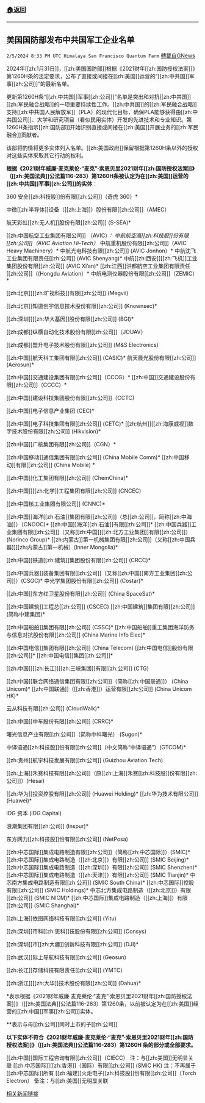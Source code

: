 ###  [:house:返回](README.md)
---


## 美国国防部发布中共国军工企业名单
`2/5/2024 8:33 PM UTC Himalaya San Francisco Quantum Farm` [轉載自GNews](https://gnews.org/articles/2283883)


2024年[[zh:1月31日]]，[[zh:美国国防部]]根据《2021财年[[zh:国防授权法案]]》第1260H条的法定要求，公布了直接或间接在[[zh:美国]]运营的“[[zh:中共国]]军事[[zh:公司]]”的最新名单。

更新第1260H条“[[zh:中共国]]军事[[zh:公司]]”名单是突出和对抗[[zh:中共国]][[zh:军民融合战略]]的一项重要持续性工作。[[zh:中共国]]的[[zh:军民融合战略]]支持[[zh:中共国人民解放军]]（PLA）的现代化目标，确保PLA能够获得由[[zh:中共国公司]]、大学和研究项目（看似民用实体）开发的先进技术和专业知识。第1260H条指示[[zh:国防部]]开始识别直接或间接在[[zh:美国]]开展业务的[[zh:军民融合]]贡献者。

该部将酌情将更多实体列入名单。[[zh:美国政府]]保留根据第1260H条以外的授权对这些实体采取其它行动的权利。

**根据《2021财年威廉·麦克莱伦·“麦克”·索恩贝里2021财年[[zh:国防授权法案]]》（[[zh:美国法典]]公法篇116-283）第1260H条被认定为在[[zh:美国]]运营的[[zh:中共国]]军事[[zh:公司]]的实体**：

360 安全[[zh:科技股]]份有限[[zh:公司]]（奇虎 360）*

中微[[zh:半导体]]设备（[[zh:上海]]）股份有限[[zh:公司]]（AMEC）

航天彩虹[[zh:无人机]]股份有限[[zh:公司]] (S-SEA)*

[[zh:中国航空工业集团有限公司]] （AVIC）*：
               中航航空高[[zh:科技股]]份有限[[zh:公司]]（AVIC Aviation Hi-Tech）* 
               中航重机股份有限[[zh:公司]]（AVIC Heavy Machinery）* 
               中航光电科技有限[[zh:公司]] (AVIC Jonhon）*
               中航沈飞工业集团有限责任[[zh:公司]] (AVIC Shenyang)*
               中航[[zh:西安]][[zh:飞机]]工业集团股份有限[[zh:公司]] (AVIC Xi’an)*
               [[zh:江西]]洪都航空工业集团有限责任[[zh:公司]]（(Hongdu Aviation）*
               中航电测仪器股份有限[[zh:公司]]（ZEMIC）*

[[zh:北京]][[zh:旷视科技]]有限[[zh:公司]] (Megvii)

[[zh:北京]]知道创宇信息技术股份有限[[zh:公司]]  (Knownsec)*

[[zh:深圳]][[zh:华大基因]]股份有限[[zh:公司]] (BGI)*

[[zh:成都]]纵横自动化技术股份有限[[zh:公司]]（JOUAV）

[[zh:成都]]盟升电子技术股份有限[[zh:公司]] (M&S Electronics)

[[zh:中国]]航天科工集团有限[[zh:公司]] (CASIC)*
             航天晨光股份有限[[zh:公司]] (Aerosun)*

[[zh:中国]]交通建设集团有限[[zh:公司]]（CCCG）* 
             [[zh:中国]]交通建设股份有限[[zh:公司]]（CCCC）* 

[[zh:中国]]建设科技集团股份有限[[zh:公司]]（CCTC)

[[zh:中国]]电子信息产业集团  (CEC)*

[[zh:中国]]电子科技集团有限[[zh:公司]] (CETC)*
            [[zh:杭州]][[zh:海康威视]]数字技术股份有限[[zh:公司]] (Hikvision)*

[[zh:中国]]广核集团有限[[zh:公司]]（CGN）*

[[zh:中国移动]]通信集团有限[[zh:公司]] (China Mobile Comm)*
            [[zh:中国移动]]有限[[zh:公司]] (China Mobile) *

[[zh:中国]]化工集团有限[[zh:公司]] (ChemChina)*

[[zh:中国]][[zh:化学]]工程集团有限[[zh:公司]] (CNCEC)

[[zh:中国核工业集团有限公司]] (CNNC)*

[[zh:中国]]海洋[[zh:石油]]集团有限[[zh:公司]]（总[[zh:公司]]，简称[[zh:中海油]]）（CNOOC)*
             [[zh:中国]]海洋[[zh:石油]]有限[[zh:公司]]*
[[zh:中国兵器]]工业集团有限[[zh:公司]]（又称[[zh:中国]][[zh:北方工业集团]]有限[[zh:公司]]）(Norinco Group)*
             [[zh:内蒙古]]第一机械集团有限[[zh:公司]]（又称[[zh:中国兵器]][[zh:内蒙古]]第一机械）(Inner Mongolia)*

[[zh:中国]]铁道[[zh:建筑]]集团股份有限[[zh:公司]] (CRCC)*

[[zh:中国兵器]]装备集团有限[[zh:公司]]（又称[[zh:中国]]南方工业集团[[zh:公司]]）(CSGC)*
              中光学集团股份有限[[zh:公司]] (Costar)*

[[zh:中国]]东方红卫星股份有限[[zh:公司]] (China SpaceSat)*

[[zh:中国建筑]]工程总[[zh:公司]] (CSCEC)
            [[zh:中国建筑]]集团有限[[zh:公司]] (简称中建集团)*

[[zh:中国船舶]]集团有限[[zh:公司]] (CSSC)*
              [[zh:中国船舶]]重工集团海洋防务与信息对抗股份有限[[zh:公司]] (China Marine Info Elec)*

[[zh:中国电信]]集团有限[[zh:公司]] (China Telecom)
            [[zh:中国电信]]股份有限[[zh:公司]]*
            [[zh:中国电信]]集团[[zh:公司]]*

[[zh:中国]][[zh:长江]][[zh:三峡集团]]有限[[zh:公司]] (CTG)

[[zh:中国]]联合网络通信集团有限[[zh:公司]]（简称[[zh:中国联通]]） (China Unicom)*
            [[zh:中国联通]]（[[zh:香港]]）运营有限[[zh:公司]] (China Unicom HK)*

云从科技有限[[zh:公司]] (CloudWalk)*

[[zh:中国]]中车股份有限[[zh:公司]] (CRRC)*

曙光信息产业有限[[zh:公司]]（简称中科曙光） (Sugon)*

中译语通[[zh:科技股]]份有限[[zh:公司]]（中文简称“中译语通”）(GTCOM)*

[[zh:贵州]]航宇科技发展有限[[zh:公司]] (Guizhou Aviation Tech)

[[zh:上海]]禾赛科技有限[[zh:公司]]（原[[zh:上海]]禾赛[[zh:科技股]]份有限[[zh:公司]]）(Hesai)

[[zh:华为]]投资控股有限[[zh:公司]] (Huawei Holding)*
            [[zh:华为技术有限公司]] (Huawei)*

IDG 资本 (IDG Capital)

浪潮集团有限[[zh:公司]] (Inspur)*

东方网力[[zh:科技股]]份有限[[zh:公司]] (NetPosa)

[[zh:中芯国际]]集成电路制造有限[[zh:公司]]（简称[[zh:中芯国际]]）(SMIC)*
            [[zh:中芯国际]]集成电路制造（[[zh:北京]]）有限[[zh:公司]] (SMIC Beijing)*
            [[zh:中芯国际]]集成电路制造（[[zh:深圳]]）有限[[zh:公司]] (SMIC Shenzhen)*
            [[zh:中芯国际]]集成电路制造（[[zh:天津]]）有限[[zh:公司]] (SMIC Tianjin)*
            中芯南方集成电路制造有限[[zh:公司]] (SMIC South China)*
            [[zh:中芯国际]]控股有限[[zh:公司]] (SMIC Holdings)*
            中芯北方集成电路制造（[[zh:北京]]）有限[[zh:公司]] (SMIC NICM)*
            [[zh:中芯国际]]集成电路制造（[[zh:上海]]）有限[[zh:公司]] (SMIC Shanghai)*

[[zh:上海]]依图网络科技有限[[zh:公司]] (Yitu)

[[zh:深圳]]市科[[zh:思科]]技股份有限[[zh:公司]] (Consys)

[[zh:深圳]]市[[zh:大疆]]创新科技有限[[zh:公司]] (DJI)*

[[zh:武汉]]际上导航科技有限[[zh:公司]] (Geosun)

[[zh:长江]]存储科技有限责任[[zh:公司]] (YMTC)

[[zh:浙江]][[zh:大华]]技术股份有限[[zh:公司]] (Dahua)*

*表示根据《2021财年威廉·麦克莱伦·“麦克”·索恩贝里2021财年[[zh:国防授权法案]]》（[[zh:美国法典]]公法篇116-283）第1260条，以前被认定为在[[zh:美国]]经营的[[zh:中国]]军事[[zh:公司]]实体。

**表示与母[[zh:公司]]同时上市的子[[zh:公司]]

**以下实体不符合《2021财年威廉·麦克莱伦·“麦克”·索恩贝里2021财年[[zh:国防授权法案]]》（[[zh:美国法典]]公法篇116-283）第1260H 条的部分或全部要求。**

[[zh:中国]]国际工程咨询有限[[zh:公司]]（CIECC）                     注：与[[zh:美国]]无明显关联
[[zh:中芯国际]][[zh:香港]]（国际）有限[[zh:公司]] (SMIC HK)             注：不再属于[[zh:中芯国际]]所有
[[zh:福建]]火炬电子[[zh:科技股]]份有限[[zh:公司]]（Torch Electron） 备注：与[[zh:美国]]无明显关联

[相关新闻链接](https://www.defense.gov/News/Releases/Release/Article/3661985/dod-releases-list-of-peoples-republic-of-china-prc-military-companies-in-accord/)

